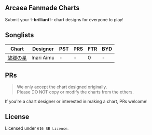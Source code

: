 ## Arcaea Fanmade Charts

Submit your ✨**brilliant**✨ chart designs for everyone to play!

## Songlists
| Chart | Designer | PST | PRS | FTR | BYD | 
| --    | --       | --  | --  | --  | --  |
|[故郷の星](kokyonohoshi/README.md) | Inari Aimu | - | - | 0 | - |

## PRs
> We only accept the chart designed originally.  
> Please DO NOT copy or modify the charts from the others.

If you're a chart designer or interested in making a chart,
PRs welcome! 

## License
Licensed under `616 SB License`.
